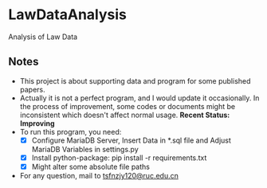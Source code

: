 # LawDataAnalysis
Analysis of Law Data
## Notes
- This project is about supporting data and program for some published papers. 
- Actually it is not a perfect program, and I would update it occasionally. In the process of improvement, some codes or documents might be inconsistent which doesn't affect normal usage. **Recent Status: Improving**
- To run this program, you need:
    - [x] Configure MariaDB Server, Insert Data in *.sql file and Adjust MariaDB Variables in settings.py
    - [x] Install python-package: pip install -r requirements.txt
    - [x] Might alter some absolute file paths
- For any question, mail to tsfnzjy120@ruc.edu.cn